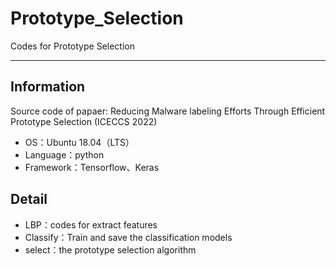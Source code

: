 # Prototype_Selection
Codes for Prototype Selection

---

## Information
Source code of papaer: Reducing Malware labeling Efforts Through Efficient Prototype Selection (ICECCS 2022)

- OS：Ubuntu 18.04（LTS）
- Language：python
- Framework：Tensorflow、Keras

## Detail
- LBP：codes for extract features
- Classify：Train and save the classification models
- select：the prototype selection algorithm
